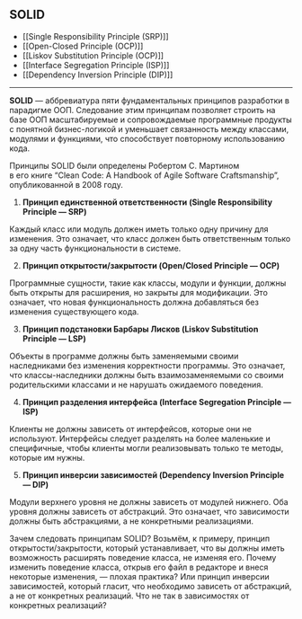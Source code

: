 ## SOLID

- [[Single Responsibility Principle (SRP)]]
- [[Open-Closed Principle (OCP)]]
- [[Liskov Substitution Principle (OCP)]]
- [[Interface Segregation Principle (ISP)]]
- [[Dependency Inversion Principle (DIP)]]

---- 
**SOLID** — аббревиатура пяти фундаментальных принципов разработки в парадигме ООП. Следование этим принципам позволяет строить на базе ООП масштабируемые и сопровождаемые программные продукты с понятной бизнес-логикой и уменьшает связанность между классами, модулями и функциями, что способствует повторному использованию кода.

Принципы SOLID были определены Робертом С. Мартином в его книге “Clean Code: A Handbook of Agile Software Craftsmanship”, опубликованной в 2008 году.

1. **Принцип единственной ответственности (Single Responsibility Principle — SRP)**

Каждый класс или модуль должен иметь только одну причину для изменения. Это означает, что класс должен быть ответственным только за одну часть функциональности в системе.

2. **Принцип открытости/закрытости (Open/Closed Principle — OCP)**

Программные сущности, такие как классы, модули и функции, должны быть открыты для расширения, но закрыты для модификации. Это означает, что новая функциональность должна добавляться без изменения существующего кода.

3. **Принцип подстановки Барбары Лисков (Liskov Substitution Principle — LSP)**

Объекты в программе должны быть заменяемыми своими наследниками без изменения корректности программы. Это означает, что классы-наследники должны быть взаимозаменяемыми со своими родительскими классами и не нарушать ожидаемого поведения.

4. **Принцип разделения интерфейса (Interface Segregation Principle — ISP)**

Клиенты не должны зависеть от интерфейсов, которые они не используют. Интерфейсы следует разделять на более маленькие и специфичные, чтобы клиенты могли реализовывать только те методы, которые им нужны.

5. **Принцип инверсии зависимостей (Dependency Inversion Principle — DIP)**

Модули верхнего уровня не должны зависеть от модулей нижнего. Оба уровня должны зависеть от абстракций. Это означает, что зависимости должны быть абстракциями, а не конкретными реализациями.

Зачем следовать принципам SOLID? Возьмём, к примеру, принцип открытости/закрытости, который устанавливает, что вы должны иметь возможность расширять поведение класса, не изменяя его. Почему изменить поведение класса, открыв его файл в редакторе и внеся некоторые изменения, — плохая практика? Или принцип инверсии зависимостей, который гласит, что необходимо зависеть от абстракций, а не от конкретных реализаций. Что не так в зависимостях от конкретных реализаций?

